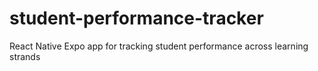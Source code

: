 # student-performance-tracker
React Native Expo app for tracking student performance across learning strands
